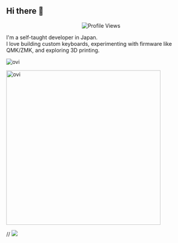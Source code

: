 ## Hi there 👋

<!--
**ataruno/ataruno** is a ✨ _special_ ✨ repository because its `README.md` (this file) appears on your GitHub profile.

Here are some ideas to get you started:

- 🔭 I’m currently working on ...
- 🌱 I’m currently learning ...
- 👯 I’m looking to collaborate on ...
- 🤔 I’m looking for help with ...
- 💬 Ask me about ...
- 📫 How to reach me: ...
- 😄 Pronouns: ...
- ⚡ Fun fact: ...
-->

<p align = "center">
	<img src = "https://komarev.com/ghpvc/?username=ataruno&style=plastic&color=blueviolet" alt = "Profile Views"/>
</p>

I'm a self-taught developer in Japan.  
I love building custom keyboards, experimenting with firmware like QMK/ZMK, and exploring 3D printing.  

<img src="https://github-readme-stats.vercel.app/api/top-langs?username=ataruno&show_icons=true&locale=en&layout=compact&theme=chartreuse-dark" alt="ovi" /></p>
<img src="https://github-readme-stats.vercel.app/api?username=ataruno&show_icons=true&locale=en&theme=chartreuse-dark" alt="ovi" width="410" /></p>
// <img src="https://github-profile-trophy.vercel.app/?username=ataruno&theme=juicyfresh&no-bg=true" />

